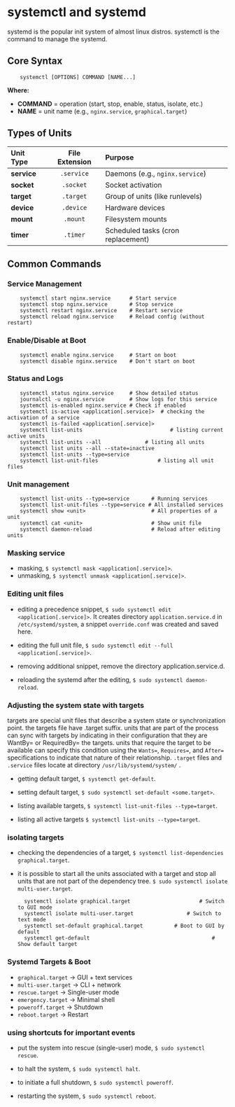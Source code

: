 # systemctl and systemd

systemd is the popular  init system of almost linux distros.
systemctl is the command to manage the systemd.


## Core Syntax

		systemctl [OPTIONS] COMMAND [NAME...]

**Where:**

- **COMMAND** = operation (start, stop, enable, status, isolate, etc.)    
- **NAME** = unit name (e.g., `nginx.service`, `graphical.target`)

## Types of Units

| Unit Type  |  File Extension  |  Purpose |
| :---        |    :----:   |          :--- |
| **service**  | `.service` |  Daemons (e.g., `nginx.service`) |
| **socket** | `.socket` |  Socket activation |
| **target** | `.target` | Group of units (like runlevels) |
| **device** | `.device` | Hardware devices |
| **mount** | `.mount` | Filesystem mounts |
| **timer** | `.timer` | Scheduled tasks (cron replacement) |

 
## Common Commands

### Service Management

		systemctl start nginx.service      # Start service
		systemctl stop nginx.service       # Stop service
		systemctl restart nginx.service    # Restart service
		systemctl reload nginx.service     # Reload config (without restart)

### Enable/Disable at Boot

		systemctl enable nginx.service     # Start on boot
		systemctl disable nginx.service    # Don't start on boot

### Status and Logs

		systemctl status nginx.service     # Show detailed status
		journalctl -u nginx.service        # Show logs for this service
		systemctl is-enabled nginx.service # Check if enabled
		systemctl is-active <application[.service]>  # checking the activation of a service
		systemctl is-failed <application[.service]>
		systemctl list-units							# listing current active units
		systemctl list-units --all				# listing all units
		systemctl list units --all --state=inactive
		systemctl list-units --type=service
		systemctl list-unit-files					# listing all unit files

### Unit management

		systemctl list-units --type=service       # Running services
		systemctl list-unit-files --type=service # All installed services
		systemctl show <unit>                     # All properties of a unit
		systemctl cat <unit>                      # Show unit file
		systemctl daemon-reload                   # Reload after editing units

### Masking service

- masking, `$ systemctl mask <application[.service]>`.
- unmasking, `$ systemctl unmask <application[.service]>`.

### Editing unit files

- editing a precedence snippet, `$ sudo systemctl edit <application[.service]>`. It creates directory `application.service.d` in `/etc/systemd/system`, a snippet `override.conf` was created and saved here.

- editing the full unit file, `$ sudo systemctl edit --full <application[.service]>`.

- removing additional snippet, remove the directory application.service.d.

- reloading the systemd after the editing, `$ sudo systemctl daemon-reload`.

### Adjusting the system state with targets

targets are special unit files that describe a system state or synchronization point. the targets file have .target suffix.
units that are part of the process can sync with targets by indicating in their configuration that they are WantBy= or RequiredBy= the targets.
units that require the target to be available can specify this condition using the `Wants=`, `Requires=`, and `After=` specifications to indicate that nature of their relationship.
`.target` files and `.service` files locate at directory `/usr/lib/systemd/system/` .

- getting default target, `$ systemctl get-default`.

- setting default target, `$ sudo systemctl set-default <some.target>`.

- listing available targets, `$ systemctl list-unit-files --type=target`.

- listing all active targets `$ systemctl list-units --type=target`.

### isolating targets

- checking the dependencies of a target, `$ systemctl list-dependencies graphical.target`.

- it is possible to start all the units associated with a target and stop all units that are not part of the dependency tree. `$ sudo systemctl isolate multi-user.target`.

		systemctl isolate graphical.target   					# Switch to GUI mode
		systemctl isolate multi-user.target  				# Switch to text mode
		systemctl set-default graphical.target 			# Boot to GUI by default
		systemctl get-default                						# Show default target


### Systemd Targets & Boot

-   `graphical.target` → GUI + text services
-   `multi-user.target` → CLI + network
-   `rescue.target` → Single-user mode
-   `emergency.target` → Minimal shell
-   `poweroff.target` → Shutdown
-   `reboot.target` → Restart




### using shortcuts for important events

- put the system into rescue (single-user) mode, `$ sudo systemctl rescue`.

- to halt the system, `$ sudo systemctl halt`.

- to initiate a full shutdown, `$ sudo systemctl poweroff`.

- restarting the system, `$ sudo systemctl reboot`.
<!--stackedit_data:
eyJoaXN0b3J5IjpbMTgyOTk5MjIyOCwxMTAwMDcxNjA3LC03Mj
M4MTI5MDIsLTExMTkyODU3MTMsMjA5NzgyMzg4LDE3MDQxMzA0
MDIsMTE5NzM5MjU3Nl19
-->
